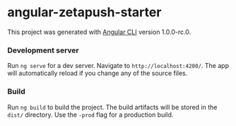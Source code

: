 # angular-zetapush-starter

This project was generated with [Angular CLI](https://github.com/angular/angular-cli) version 1.0.0-rc.0.

### Development server
Run `ng serve` for a dev server. Navigate to `http://localhost:4200/`. The app will automatically reload if you change any of the source files.

### Build

Run `ng build` to build the project. The build artifacts will be stored in the `dist/` directory. Use the `-prod` flag for a production build.

